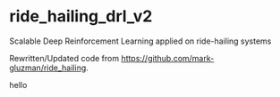 # ride_hailing_drl_v2
Scalable Deep Reinforcement Learning applied on ride-hailing systems

Rewritten/Updated code from https://github.com/mark-gluzman/ride_hailing.

hello
